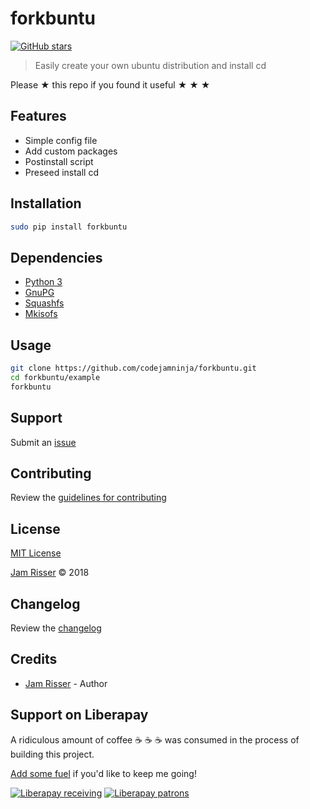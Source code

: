 # forkbuntu

[![GitHub stars](https://img.shields.io/github/stars/codejamninja/forkbuntu.svg?style=social&label=Stars)](https://github.com/codejamninja/forkbuntu)

> Easily create your own ubuntu distribution and install cd

Please ★ this repo if you found it useful ★ ★ ★


## Features

* Simple config file
* Add custom packages
* Postinstall script
* Preseed install cd


## Installation

```sh
sudo pip install forkbuntu
```


## Dependencies

* [Python 3](https://www.python.org/download/releases/3.0)
* [GnuPG](https://www.gnupg.org)
* [Squashfs](http://squashfs.sourceforge.net)
* [Mkisofs](https://sourceforge.net/projects/cdrtools/files/mkisofs/old)


## Usage

```sh
git clone https://github.com/codejamninja/forkbuntu.git
cd forkbuntu/example
forkbuntu
```


## Support

Submit an [issue](https://github.com/codejamninja/forkbuntu/issues/new)


## Contributing

Review the [guidelines for contributing](https://github.com/codejamninja/forkbuntu/blob/master/CONTRIBUTING.md)


## License

[MIT License](https://github.com/codejamninja/forkbuntu/blob/master/LICENSE)

[Jam Risser](https://codejam.ninja) © 2018


## Changelog

Review the [changelog](https://github.com/codejamninja/forkbuntu/blob/master/CHANGELOG.md)


## Credits

* [Jam Risser](https://codejam.ninja) - Author


## Support on Liberapay

A ridiculous amount of coffee ☕ ☕ ☕ was consumed in the process of building this project.

[Add some fuel](https://liberapay.com/codejamninja/donate) if you'd like to keep me going!

[![Liberapay receiving](https://img.shields.io/liberapay/receives/codejamninja.svg?style=flat-square)](https://liberapay.com/codejamninja/donate)
[![Liberapay patrons](https://img.shields.io/liberapay/patrons/codejamninja.svg?style=flat-square)](https://liberapay.com/codejamninja/donate)
